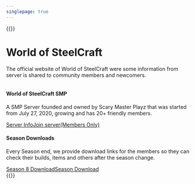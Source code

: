 ```yaml
---
singlepage: true
---
```

{{<html>}}
<div class="pagetitle padding-bottom">
    <h1>World of SteelCraft</h1>
    <p>The official website of World of SteelCraft were some information from server is shared to community members and newcomers.</p>		
</div>
<div id="pagecontent">
    <div id="homepage-woscsmpsection" class="row padding border">
        <div class="column">
            <h4>World of SteelCraft SMP</h4>
            <p>A SMP Server founded and owned by Scary Master Playz that was started from July 27, 2020, growing and has 20+ friendly members.</p>
        </div>
        <div class="column">
            <a class="button button-green" href="/server/smp/">Server Info</a><a class="button button-green" href="https://link.worldofsteelcraft.tk/smp-save">Join server(Members Only)</a></a>
        </div>
    </div>            
    <div id="homepage-woscsmpseasondlsection" class="row padding border">
        <div class="column">	
            <h4>Season Downloads</h4>
            <p>Every Season end, we provide download links for the members so they can check their builds, items and others after the season change.</p>
        </div>
        <div class="column">
            <a class="button button-seasondownloaddirect" href="/season-download/season-8/">Season 8 Download</a><a class="button button-green" href="/season-download">Season Download</a>
        </div>
    </div>
</div>
{{</html>}}